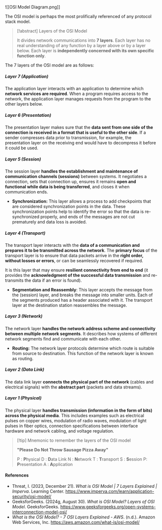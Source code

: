 
![[OSI Model Diagram.png]]

The OSI model is perhaps the most prolifically referenced of any protocol stack model. 

>[!abstract] Layers of the OSI Model
>
>It divides network communications into **7 layers**. Each layer has no real understanding of any function by a layer above or by a layer below. Each layer is **independently concerned with its own specific function only**.

The 7 layers of the OSI model are as follows:
##### Layer 7 (Application)
The application layer interacts with an application to determine which **network services are required**. When a program requires access to the network, the application layer manages requests from the program to the other layers below.


##### Layer 6 (Presentation)
The presentation layer makes sure that the **data sent from one side of the connection is received in a format that is useful to the other side**. If a sender compresses data prior to transmission, for example, the presentation layer on the receiving end would have to decompress it before it could be used.


##### Layer 5 (Session)
The session layer **handles the establishment and maintenance of communication channels (sessions)** between systems. It negotiates a connection, sets that connection up, ensures it remains **open and functional while data is being transferred**, and closes it when communication ends.

- **Synchronization:** This layer allows a process to add checkpoints that are considered synchronization points in the data. These synchronization points help to identify the error so that the data is re-synchronized properly, and ends of the messages are not cut prematurely and data loss is avoided.


##### Layer 4 (Transport)
The transport layer interacts with the **data of a communication and prepares it to be transmitted across the network**. The **primary focus** of the transport layer is to ensure that data packets arrive in the **right order, without losses or errors**, or can be seamlessly recovered if required. 

It is this layer that may ensure **resilient connectivity from end to end** (it provides the **acknowledgment of the successful data transmission** and re-transmits the data if an error is found). 

- **Segmentation and Reassembly**: This layer accepts the message from the (session) layer, and breaks the message into smaller units. Each of the segments produced has a header associated with it. The transport layer at the destination station reassembles the message.


##### Layer 3 (Network)
The network layer **handles the network address scheme and connectivity between multiple network segments**. It describes how systems of different network segments find and communicate with each other. 

- **Routing:** The network layer protocols determine which route is suitable from source to destination. This function of the network layer is known as routing.


##### Layer 2 (Data Link)
The data link layer **connects the physical part of the network** (cables and electrical signals) with the **abstract part** (packets and data streams).


##### Layer 1 (Physical)
The physical layer **handles transmission (information in the form of bits) across the physical media**. This includes examples such as electrical pulses on copper wires, modulation of radio waves, modulation of light pulses in fiber optics, connection specifications between interface hardware and network cabling, and voltage regulation. 


>[!tip] Mnemonic to remember the layers of the OSI model
>
>**"Please Do Not Throw Sausage Pizza Away"**
>
>P : **P**hysical
>D : **D**ata Link
>N : **N**etwork
>T : **T**ransport
>S : **S**ession
>P: **P**resentation
>A : **A**pplication

#### References
- Threat, I. (2023, December 21). _What is OSI Model | 7 Layers Explained | Imperva_. Learning Center. https://www.imperva.com/learn/application-security/osi-model/
- GeeksforGeeks. (2024g, August 30). _What is OSI Model? Layers of OSI Model_. GeeksforGeeks. https://www.geeksforgeeks.org/open-systems-interconnection-model-osi/
- _What is the OSI Model? - 7 OSI Layers Explained - AWS_. (n.d.). Amazon Web Services, Inc. https://aws.amazon.com/what-is/osi-model/